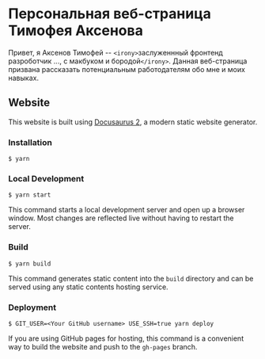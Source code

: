 # Персональная веб-страница Тимофея Аксенова

Привет, я Аксенов Тимофей -- `<irony>`заслуженнный фронтенд разроботчик ..., с макбуком и бородой`</irony>`.
Данная веб-страница призвана рассказать потенциальным работодателям обо мне и моих навыках.

## Website

This website is built using [Docusaurus 2](https://v2.docusaurus.io/), a modern static website generator.

### Installation

```
$ yarn
```

### Local Development

```
$ yarn start
```

This command starts a local development server and open up a browser window. Most changes are reflected live without having to restart the server.

### Build

```
$ yarn build
```

This command generates static content into the `build` directory and can be served using any static contents hosting service.

### Deployment

```
$ GIT_USER=<Your GitHub username> USE_SSH=true yarn deploy
```

If you are using GitHub pages for hosting, this command is a convenient way to build the website and push to the `gh-pages` branch.
